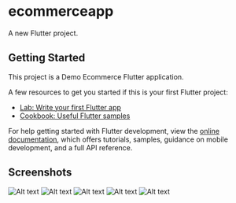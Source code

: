 # ecommerceapp

A new Flutter project.

## Getting Started

This project is a Demo Ecommerce Flutter application.

A few resources to get you started if this is your first Flutter project:

- [Lab: Write your first Flutter app](https://docs.flutter.dev/get-started/codelab)
- [Cookbook: Useful Flutter samples](https://docs.flutter.dev/cookbook)

For help getting started with Flutter development, view the
[online documentation](https://docs.flutter.dev/), which offers tutorials,
samples, guidance on mobile development, and a full API reference.


## Screenshots

![Alt text](assets/screenshots/splash.png?raw=true)
![Alt text](assets/screenshots/login.png?raw=true)
![Alt text](assets/screenshots/dashboard.png?raw=true)
![Alt text](assets/screenshots/productdetail.png?raw=true)
![Alt text](assets/screenshots/cart.png?raw=true)
